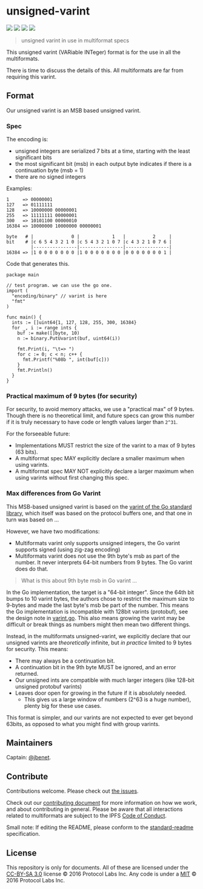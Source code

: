 # unsigned-varint

[![](https://img.shields.io/badge/made%20by-Protocol%20Labs-blue.svg?style=flat-square)](http://ipn.io)
[![](https://img.shields.io/badge/project-multiformats-blue.svg?style=flat-square)](https://github.com/multiformats/multiformats)
[![](https://img.shields.io/badge/freenode-%23ipfs-blue.svg?style=flat-square)](https://webchat.freenode.net/?channels=%23ipfs)
[![](https://img.shields.io/badge/readme%20style-standard-brightgreen.svg?style=flat-square)](https://github.com/RichardLitt/standard-readme)

> unsigned varint in use in multiformat specs

This unsigned varint (VARiable INTeger) format is for the use in all the multiformats.

There is time to discuss the details of this. All  multiformats are far from requiring this varint.

## Format

Our unsigned varint is an MSB based unsigned varint.

### Spec

The encoding is:
- unsigned integers are serialized 7 bits at a time, starting with the least significant bits
- the most significant bit (msb) in each output byte indicates if there is a continuation byte (msb = 1)
- there are no signed integers

Examples: 

```
1     => 00000001
127   => 01111111
128   => 10000000 00000001
255   => 11111111 00000001
300   => 10101100 00000010
16384 => 10000000 10000000 00000001
```

```
byte   # |              0 |            1   |          2     |
bit    # |c 6 5 4 3 2 1 0 |c 5 4 3 2 1 0 7 |c 4 3 2 1 0 7 6 |
         |----------------|----------------|----------------|
16384 => |1 0 0 0 0 0 0 0 |1 0 0 0 0 0 0 0 |0 0 0 0 0 0 0 1 |
```

Code that generates this.
```
package main

// test program. we can use the go one.
import (
  "encoding/binary" // varint is here
  "fmt"
)

func main() {
  ints := []uint64{1, 127, 128, 255, 300, 16384}
  for _, i := range ints {
    buf := make([]byte, 10)
    n := binary.PutUvarint(buf, uint64(i))

    fmt.Print(i, "\t=> ")
    for c := 0; c < n; c++ {
      fmt.Printf("%08b ", int(buf[c]))
    }
    fmt.Println()
  }
}
```



### Practical maximum of 9 bytes (for security)

For security, to avoid memory attacks, we use a "practical max" of 9 bytes. Though there is no theoretical limit, and future specs can grow this number if it is truly necessary to have code or length values larger than `2^31`. 

For the forseeable future:

- Implementations MUST restrict the size of the varint to a max of 9 bytes (63 bits).
- A multiformat spec MAY explicitly declare a smaller maximum when using varints.
- A multiformat spec MAY NOT explicitly declare a larger maximum when using varints without first changing this spec.

### Max differences from Go Varint

This MSB-based unsigned varint is based on the [varint of the Go standard library](https://golang.org/src/encoding/binary/varint.go), which itself was based on the protocol buffers one, and that one in turn was based on ...

However, we have two modifications:

- Multiformats varint only supports unsigned integers, the Go varint supports signed (using zig-zag encoding)
- Multiformats varint does not use the 9th byte's msb as part of the number. It never interprets 64-bit numbers from 9 bytes. The Go varint does do that.

> What is this about 9th byte msb in Go varint ...

In the Go implementation, the target is a "64-bit integer". Since the 64th bit bumps to 10 varint bytes, the authors chose to restrict the maximum size to 9-bytes and made the last byte's msb be part of the number. This means the Go implementation is incompatible with 128bit varints (protobuf), see the design note in [varint.go](https://golang.org/src/encoding/binary/varint.go). This also means growing the varint may be difficult or break things as numbers might then mean two different things.

Instead, in the multiformats unsigned-varint, we explicitly declare that our unsigned varints are _theoretically_ infinite, but _in practice_ limited to 9 bytes for security. This means:

- There may always be a continuation bit. 
- A continuation bit in the 9th byte MUST be ignored, and an error returned.
- Our unsigned ints are compatible with much larger integers (like 128-bit unsigned protobuf varints)
- Leaves door open for growing in the future if it is absolutely needed.
  - This gives us a large window of numbers (2^63 is a huge number), plenty big for these use cases.

This format is simpler, and our varints are not expected to ever get beyond 63bits, as opposed to what you might find with group varints.

## Maintainers

Captain: [@jbenet](https://github.com/jbenet).

## Contribute

Contributions welcome. Please check out [the issues](https://github.com/multiformats/unsigned-varint/issues).

Check out our [contributing document](https://github.com/multiformats/multiformats/blob/master/contributing.md) for more information on how we work, and about contributing in general. Please be aware that all interactions related to multiformats are subject to the IPFS [Code of Conduct](https://github.com/ipfs/community/blob/master/code-of-conduct.md).

Small note: If editing the README, please conform to the [standard-readme](https://github.com/RichardLitt/standard-readme) specification.

## License

This repository is only for documents. All of these are licensed under the [CC-BY-SA 3.0](https://ipfs.io/ipfs/QmVreNvKsQmQZ83T86cWSjPu2vR3yZHGPm5jnxFuunEB9u) license © 2016 Protocol Labs Inc. Any code is under a [MIT](LICENSE) © 2016 Protocol Labs Inc.
